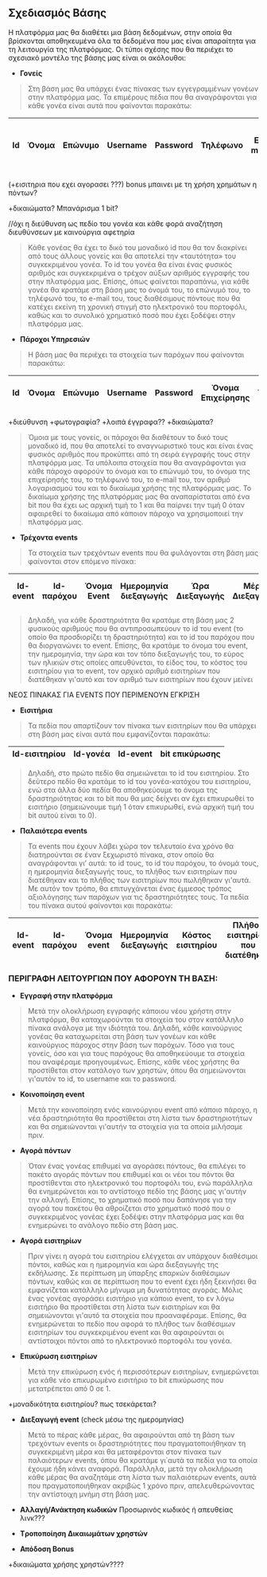 ## Σχεδιασμός Βάσης

Η πλατφόρμα μας θα διαθέτει μια βάση δεδομένων, στην οποία θα βρίσκονται αποθηκευμένα όλα τα δεδομένα που μας είναι απαραίτητα για τη λειτουργία της πλατφόρμας.
Οι τύποι σχέσης που θα περιέχει το σχεσιακό μοντέλο της βάσης μας είναι οι ακόλουθοι:



* **Γονείς**
 >Στη βάση μας θα υπάρχει ένας πίνακας των εγγεγραμμένων γονέων στην πλατφόρμα μας. Τα επιμέρους πέδια που θα αναγράφονται για             κάθε γονέα  είναι αυτά που φαίνονται παρακάτω:
 



| Id | Όνομα | Επώνυμο | Username | Password | Τηλέφωνο | Ε-mail | Διαθέσιμοι Πόντοι | Χρήματα που έχει ξοδέψει στην πλατφόρμα | 
|----|-------|---------|----------|----------|----------|--------|-------------------|-----------------------------------------|
          

(+εισιτηρια που εχει αγορασει ???)
bonus μπαινει με τη χρήση χρημάτων η πόντων?
 

+δικαιώματα? Μπανάρισμα 1 bit?

//όχι η διεύθυνση ως πεδίο του γονέα και κάθε φορά αναζήτηση διευθύνσεων με καινούργια αφετηρία
        
 >Κάθε γονέας θα έχει το δικό του μοναδικό id  που θα τον διακρίνει από τους άλλους γονείς και θα αποτελεί την «ταυτότητα» του
  συγκεκριμένου γονέα. Το id του γονέα θα είναι ένας φυσικός αριθμός και συγκεκριμένα ο τρέχον αύξων αριθμός εγγραφής του στην
  πλατφόρμα μας. Επίσης, όπως φαίνεται παραπάνω, για κάθε γονέα θα κρατάμε στη βάση μας το όνομά του, το επώνυμό του, το τηλέφωνό του,
  το e-mail του, τους διαθέσιμους πόντους που θα κατέχει εκείνη τη χρονική στιγμή στο ηλεκτρονικό του πορτοφόλι, καθώς και το συνολικό
  χρηματικό ποσό που έχει ξοδέψει στην πλατφόρμα μας.
  




* **Πάροχοι Υπηρεσιών** 
 >Η βάση μας θα περιέχει τα στοιχεία των παρόχων που φαίνονται παρακάτω:
 



| Id | Όνομα | Επώνυμο | Username | Password | Όνομα Επιχείρησης | Τηλέφωνο | E-mail | Αριθμός Λογαριασμού | Δικαίωμα Χρήσης | Χρήματα που έχει κερδίσει
|----|-------|---------|----------|----------|-------------------|----------|--------|---------------------|-----------------|--------------------------|


+διεύθυνση
+φωτογραφία?
+λοιπά έγγραφα??
+δικαιώματα?

 >Όμοια με τους γονείς, οι πάροχοι θα διαθέτουν το δικό τους μοναδικό id, που θα αποτελεί το αναγνωριστικό τους και είναι ένας
  φυσικός αριθμός που προκύπτει από τη σειρά εγγραφής τους στην πλατφόρμα μας. Τα υπόλοιπα στοιχεία που θα αναγράφονται για κάθε
  πάροχο αφορούν το όνομα και το επώνυμό του, το όνομα της επιχείρησής του, το τηλέφωνό του, το e-mail του, τον αριθμό λογαριασμού
  του και το δικαίωμα χρήσης της πλατφόρμας μας. Το δικαίωμα χρήσης της πλατφόρμας μας θα αναπαρίσταται από ένα bit που θα έχει ως
  αρχική τιμή το 1 και θα παίρνει την τιμή 0 όταν αφαιρεθεί το δικαίωμα από κάποιον πάροχο να χρησιμοποιεί την πλατφόρμα μας.





* **Τρέχοντα events**  
 >Τα στοιχεία των τρεχόντων events που θα φυλάγονται στη βάση μας φαίνονται στον επόμενο πίνακα:



| Id-event |	Id-παρόχου |	Όνομα Event |	Ημερομηνία διεξαγωγής | Ώρα Διεξαγωγής | Μέρος Διεξαγωγής | Ηλικιακό Εύρος | Είδος Δραστηριότητας | Kόστος Εισιτηρίου | Αρχικός Αριθμός Εισιτηρίων | Αριθμός Διαθέσιμων Εισιτηρίων | Περιγραφή Ελευθέρου Κειμένου
|----------|------------|-------------|-----------------------|----------------|------------------|----------------|-----------------------------------|-------------------|----------------------------|-------------------------------|----------------------------|



 >Δηλαδή, για κάθε δραστηριότητα θα κρατάμε στη βάση μας 2 φυσικούς αριθμούς που θα αντιπροσωπεύουν το id του event (το οποίο θα
  προσδιορίζει τη δραστηριότητα) και το id του παρόχου που θα διοργανώνει το event. Επίσης, θα κρατάμε το όνομα του event, την
  ημερομηνία, την ώρα και τον τόπο διεξαγωγής του, το εύρος των ηλικιών στις οποίες απευθύνεται, το είδος του, το κόστος του εισιτηρίου
  για το event, τον αρχικό αριθμό εισιτηρίων που διατέθηκαν γι'αυτό και τον αριθμό των εισιτηρίων που έχουν μείνει

  ΝΕΟΣ ΠΙΝΑΚΑΣ ΓΙΑ EVENTS ΠΟΥ ΠΕΡΙΜΕΝΟΥΝ ΕΓΚΡΙΣΗ

* **Εισιτήρια**  
 >Τα πεδία που απαρτίζουν τον πίνακα των εισιτηρίων που θα υπάρχει στη βάση μας είναι αυτά που εμφανίζονται παρακάτω:
 


| Ιd-εισιτηρίου | Id-γονέα | Id-event | bit επικύρωσης |
|---------------|----------|----------|----------------|

 
 >Δηλαδή, στο πρώτο πεδίο θα σημειώνεται το id του εισιτηρίου. Στο δεύτερο πεδίο θα κρατάμε το id του γονέα-κατόχου του εισιτηρίου, ενώ
 στα άλλα δύο πεδία θα αποθηκεύουμε το όνομα της δραστηριότητας και το bit που θα μας δείχνει αν έχει επικυρωθεί το εισιτήριο
 (σημειώνουμε τιμή 1 όταν επικυρωθεί, ενώ αρχική τιμή του bit αυτού είναι το 0). 
 
  



* **Παλαιότερα events** 
 >Τα events που έχουν λάβει χώρα τον τελευταίο ένα χρόνο θα διατηρούνται σε έναν ξεχωριστό πίνακα, στον οποίο θα αναγράφονται γι’ αυτά:   το id τους, το id του παρόχου, το όνομά τους, η ημερομηνία διεξαγωγής τους, το πλήθος των εισιτηρίων που διατέθηκαν και το πλήθος των
  εισιτηρίων που πωλήθηκαν γι'αυτά.
  Με αυτόν τον τρόπο, θα επιτυγχάνεται ένας έμμεσος τρόπος αξιολόγησης των παρόχων για τις δραστηριότητες τους. Τα πεδία του πίνακα       αυτού φαίνονται και παρακάτω:
  



| Id-event |	Id-παρόχου |	Όνομα event | Ημερομηνία διεξαγωγής | Κόστος εισιτηρίου |	Πλήθος εισιτηρίων που διατέθηκαν | Πλήθος εισιτηρίων που πωλήθηκαν |
|----------|------------|-------------|-----------------------|-------------------|----------------------------------|--------------------------------|







### ΠΕΡΙΓΡΑΦΗ ΛΕΙΤΟΥΡΓΙΩΝ ΠΟΥ ΑΦΟΡΟΥΝ ΤΗ ΒΑΣΗ:




*	**Εγγραφή στην πλατφόρμα**
 >Μετά την ολοκλήρωση εγγραφής κάποιου νέου χρήστη στην πλατφόρμα, θα καταχωρούνται τα στοιχεία του στον κατάλληλο πίνακα ανάλογα με την 
  ιδιότητά του. Δηλαδή, κάθε καινούργιος γονέας θα καταχωρείται στη βάση των γονέων και κάθε καινούργιος πάροχος στην βάση των παρόχων. 
  Τόσο για τους γονείς, όσο και για τους παρόχους θα αποθηκεύουμε τα στοιχεία που αναφέραμε προηγουμένως. Επίσης, κάθε νέος χρήστης θα 
  προστίθεται στον κατάλογο των χρηστών, όπου θα σημειώνονται γι'αυτόν το id, το username και το password.
 



* **Κοινοποίηση event**
 >Μετά την κοινοποίηση ενός καινούργιου event από κάποιο πάροχο, η νέα δραστηριότητα θα προστίθεται στη λίστα των δραστηριοτήτων και θα
  σημειώνονται γι'αυτήν τα στοιχεία για τα οποία μιλήσαμε πριν. 
 



* **Αγορά πόντων**
 >Όταν ένας γονέας επιθυμεί να αγοράσει πόντους, θα επιλέγει το πακέτο αγοράς πόντων που επιθυμεί και οι νέοι του πόντοι θα προστίθενται
  στο ηλεκτρονικό του πορτοφόλι του, ενώ παράλληλα θα ενημερώνεται και το αντίστοιχο πεδίο της βάσης μας γι'αυτήν την αλλαγή. Επίσης, το
  χρηματικό ποσό που δαπάνησε για την αγορά του πακέτου θα αθροίζεται στο χρηματικό ποσό που ο συγκεκριμένος γονέας έχει ξοδέψει στην
  πλατφόρμα μας και θα ενημερώνει το ανάλογο πεδίο στη βάση μας.




* **Αγορά εισιτηρίων**
 >Πριν γίνει η αγορά του εισιτηρίου ελέγχεται αν υπάρχουν διαθέσιμοι πόντοι, καθώς και η ημερομηνία και ώρα διεξαγωγής της εκδήλωσης. Σε 
  περίπτωση  μη ύπαρξης επαρκών διαθέσιμων πόντων, καθώς και σε περίπτωση που το event έχει ήδη ξεκινήσει θα εμφανίζεται κατάλληλο
  μήνυμα μη δυνατότητας αγοράς. Μόλις ένας γονέας αγοράσει εισιτήριο για κάποιο event, το εν λόγω εισιτήριο θα προστίθεται στη λίστα των
  εισιτηρίων και θα σημειώνονται γι'αυτό τα στοιχεία που προαναφέραμε. Επίσης, θα ενημερώνεται το πεδίο που αφορά το πλήθος των
  διαθέσιμων εισιτηρίων του συγκεκριμένου event και θα αφαιρούνται οι αντίστοιχοι πόντοι από το ηλεκτρονικό πορτοφόλι του γονέα.
  



* **Επικύρωση εισιτηρίων**
 >Μετά την επικύρωση ενός ή περισσότερων εισιτηρίων, ενημερώνεται για κάθε νέο επικυρωμένο εισιτήριο το bit επικύρωσης που μετατρέπεται
  από 0 σε 1.

+μοναδικότητα εισιτηρίου? πως τσεκάρεται?


* **Διεξαγωγή event** (check μέσω της ημερομηνίας)
 >Μετά το πέρας κάθε μέρας, θα αφαιρούνται από τη βάση των τρεχόντων events οι δραστηριότητες που πραγματοποιήθηκαν τη συγκεκριμένη μέρα
  και θα μεταφέρονται στον πίνακα των παλαιότερων events, όπου θα κρατάμε γι΄αυτά τα πεδία για τα οποία έχουμε ήδη κάνει αναφορά.
  Παράλληλα, μετά την ολοκλήρωση κάθε μέρας θα αναζητάμε στη λίστα των παλαιότερων events, αυτά που πραγματοποιήθηκαν ακριβώς 1 χρόνο
  πριν, απελευθερώνοντας την αντίστοιχη μνήμη στη βάση μας.





* **Αλλαγή/Ανάκτηση κωδικών**
 Προσωρινός κωδικός ή απευθείας λινκ???




* **Tροποποίηση Δικαιωμάτων χρηστών**




* **Απόδοση Bonus**



+δικαιώματα χρήσης χρηστών????
